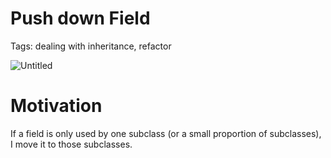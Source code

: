 # Push down Field

Tags: dealing with inheritance, refactor

![Untitled](Push%20down%20Field%203f4c145a1c36447d93b4f4353b75757e/Untitled.png)

# Motivation

If a field is only used by one subclass (or a small proportion of subclasses), I move it to those subclasses.